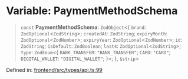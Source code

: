# Variable: PaymentMethodSchema

> `const` **PaymentMethodSchema**: `ZodObject`\<\{ `brand`: `ZodOptional`\<`ZodString`\>; `createdAt`: `ZodString`; `expiryMonth`: `ZodOptional`\<`ZodNumber`\>; `expiryYear`: `ZodOptional`\<`ZodNumber`\>; `id`: `ZodString`; `isDefault`: `ZodBoolean`; `last4`: `ZodOptional`\<`ZodString`\>; `type`: `ZodEnum`\<\{ `BANK_TRANSFER`: `"BANK_TRANSFER"`; `CARD`: `"CARD"`; `DIGITAL_WALLET`: `"DIGITAL_WALLET"`; \}\>; \}, `$strip`\>

Defined in: [frontend/src/types/api.ts:99](https://github.com/lsendel/sass/blob/ca8b2b87627589617e0de57047e1f50d53e78078/frontend/src/types/api.ts#L99)
